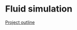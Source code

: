 # Fluid simulation
[Project outline](https://docs.google.com/document/d/1FFcyBEbWFp6kuW12J_f2mZPT7Sgx28D5nj0Ohimvd9Q/edit)

